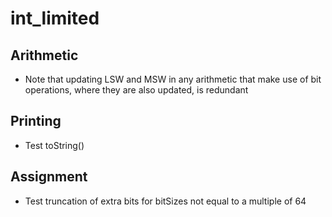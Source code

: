 # int_limited

## Arithmetic

- Note that updating LSW and MSW in any arithmetic that make use of bit operations, where they are also updated, is redundant

## Printing

- Test toString()

## Assignment

- Test truncation of extra bits for bitSizes not equal to a multiple of 64